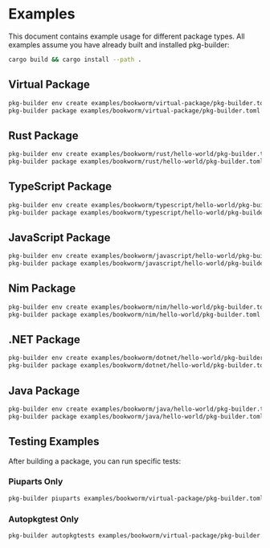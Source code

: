 # Examples

This document contains example usage for different package types. All examples assume you have already built and installed pkg-builder:

```bash
cargo build && cargo install --path .
```

## Virtual Package

```bash
pkg-builder env create examples/bookworm/virtual-package/pkg-builder.toml
pkg-builder package examples/bookworm/virtual-package/pkg-builder.toml
```

## Rust Package

```bash
pkg-builder env create examples/bookworm/rust/hello-world/pkg-builder.toml
pkg-builder package examples/bookworm/rust/hello-world/pkg-builder.toml
```

## TypeScript Package

```bash
pkg-builder env create examples/bookworm/typescript/hello-world/pkg-builder.toml
pkg-builder package examples/bookworm/typescript/hello-world/pkg-builder.toml
```

## JavaScript Package

```bash
pkg-builder env create examples/bookworm/javascript/hello-world/pkg-builder.toml
pkg-builder package examples/bookworm/javascript/hello-world/pkg-builder.toml
```

## Nim Package

```bash
pkg-builder env create examples/bookworm/nim/hello-world/pkg-builder.toml
pkg-builder package examples/bookworm/nim/hello-world/pkg-builder.toml
```

## .NET Package

```bash
pkg-builder env create examples/bookworm/dotnet/hello-world/pkg-builder.toml
pkg-builder package examples/bookworm/dotnet/hello-world/pkg-builder.toml
```

## Java Package

```bash
pkg-builder env create examples/bookworm/java/hello-world/pkg-builder.toml
pkg-builder package examples/bookworm/java/hello-world/pkg-builder.toml
```

## Testing Examples

After building a package, you can run specific tests:

### Piuparts Only

```bash
pkg-builder piuparts examples/bookworm/virtual-package/pkg-builder.toml
```

### Autopkgtest Only

```bash
pkg-builder autopkgtests examples/bookworm/virtual-package/pkg-builder.toml
```